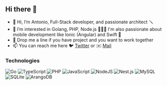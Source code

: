 ## Hi there 👋

- 👋 Hi, I’m Antonio, Full-Stack developer, and passionate architect 🪛
- 👀 I’m interested in Golang, PHP, Node.js 👨🏻‍💻 I'm also passionate about mobile development like Ionic (Angular) and Swift 📱
- 💞️ Drop me a line if you have project and you want to work together
- 📫 You can reach me here 🐦 [Twitter](https://twitter.com/antonio_dpinto) or ✉️ [Mail](mailto:github@dipinto.dev)


### Technologies
![Go](https://img.shields.io/badge/go-%2300ADD8.svg?style=for-the-badge&logo=go&logoColor=white) ![TypeScript](https://img.shields.io/badge/typescript-%23007ACC.svg?style=for-the-badge&logo=typescript&logoColor=white) ![PHP](https://img.shields.io/badge/php-%23777BB4.svg?style=for-the-badge&logo=php&logoColor=white) ![JavaScript](https://img.shields.io/badge/javascript-%23323330.svg?style=for-the-badge&logo=javascript&logoColor=%23F7DF1E) ![NodeJS](https://img.shields.io/badge/node.js-6DA55F?style=for-the-badge&logo=node.js&logoColor=white) ![Nest.js](https://img.shields.io/badge/nestjs-EA2845.svg?style=for-the-badge&logo=nestjs&logoColor=white) ![MySQL](https://img.shields.io/badge/mysql-3E6E93.svg?style=for-the-badge&logo=mysql&logoColor=white) ![SQLite](https://img.shields.io/badge/sqlite-%2307405e.svg?style=for-the-badge&logo=sqlite&logoColor=white) ![ArangoDB](https://img.shields.io/badge/arangodb-6DA55F.svg?style=for-the-badge&logo=arangodb&logoColor=white)
